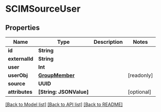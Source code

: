 # SCIMSourceUser

## Properties
Name | Type | Description | Notes
------------ | ------------- | ------------- | -------------
**id** | **String** |  | 
**externalId** | **String** |  | 
**user** | **Int** |  | 
**userObj** | [**GroupMember**](GroupMember.md) |  | [readonly] 
**source** | **UUID** |  | 
**attributes** | **[String: JSONValue]** |  | [optional] 

[[Back to Model list]](../README.md#documentation-for-models) [[Back to API list]](../README.md#documentation-for-api-endpoints) [[Back to README]](../README.md)


